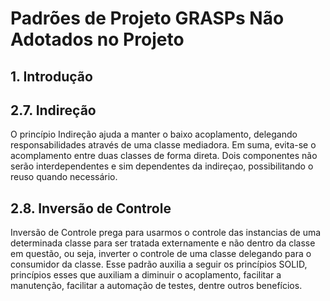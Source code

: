 # Padrões de Projeto GRASPs Não Adotados no Projeto
## 1. Introdução

## 2.7. Indireção
O princípio Indireção ajuda a manter o baixo acoplamento, delegando responsabilidades através
de uma classe mediadora. Em suma, evita-se o acomplamento entre duas classes de forma direta.
Dois componentes não serão interdependentes e sim dependentes da indireçao, possibilitando o reuso quando necessário.

## 2.8. Inversão de Controle
Inversão de Controle prega para usarmos o controle das instancias de uma determinada classe para ser tratada externamente e
não dentro da classe em questão, ou seja, inverter o controle de uma classe delegando para o consumidor da classe. Esse padrão
auxilia a seguir os princípios SOLID, princípios esses que auxiliam a diminuir o acoplamento, facilitar a manutenção, facilitar a
automação de testes, dentre outros benefícios.